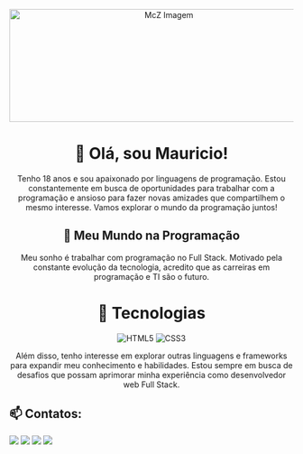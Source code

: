 <p align="center">
  <a href="https://github.com/MauricioMcZ">
    <img src="https://share.creavite.co/6bdRwlrbHe1bZGc7.gif" height="200" width="550" alt="McZ Imagem" title="McZ" />
  </a>
</p>

<h1 align="center">👋 Olá, sou Mauricio!</h1>
<p align="center">Tenho 18 anos e sou apaixonado por linguagens de programação. Estou constantemente em busca de oportunidades para trabalhar com a programação e ansioso para fazer novas amizades que compartilhem o mesmo interesse. Vamos explorar o mundo da programação juntos!</p>

<h2 align="center">🚀 Meu Mundo na Programação</h2>
<p align="center">Meu sonho é trabalhar com programação no Full Stack. Motivado pela constante evolução da tecnologia, acredito que as carreiras em programação e TI são o futuro.</p>

<h1 align="center">🎈 Tecnologias</h1>

<div align="center">
  <img src="https://img.shields.io/badge/-HTML-F44336?style=for-the-badge&logo=html5&logoColor=white" alt="HTML5">
  <img src="https://img.shields.io/badge/-CSS-0000FF?style=for-the-badge&logo=css3&logoColor=white" alt="CSS3">
</div>

<p align="center">
  Além disso, tenho interesse em explorar outras linguagens e frameworks para expandir meu conhecimento e habilidades. Estou sempre em busca de desafios que possam aprimorar minha experiência como desenvolvedor web Full Stack.
</p>


## 📫 Contatos:
<div align="">
  <a href="https://www.instagram.com/s_nightshadows/" target="_blank"><img src="https://img.shields.io/badge/-Instagram-%23E4405F?style=for-the-badge&logo=instagram&logoColor=white" target="_blank"></a>
  <a href="mailto:mauriciosouzaalves01@gmail.com"><img src="https://img.shields.io/badge/Gmail-D14836?style=for-the-badge&logo=gmail&logoColor=white" target="_blank"></a>
  <a href="https://www.linkedin.com/in/mauricio-souza-a142792b5/" target="_blank"><img src="https://img.shields.io/badge/-LinkedIn-%230077B5?style=for-the-badge&logo=linkedin&logoColor=white" target="_blank"></a>
  <a href="https://discord.gg/kQKJgNTCuK" target="_blank"><img src="https://img.shields.io/badge/-Discord-502AFF?style=for-the-badge&logo=discord&logoColor=white" target="_blank"></a>  
</div>
